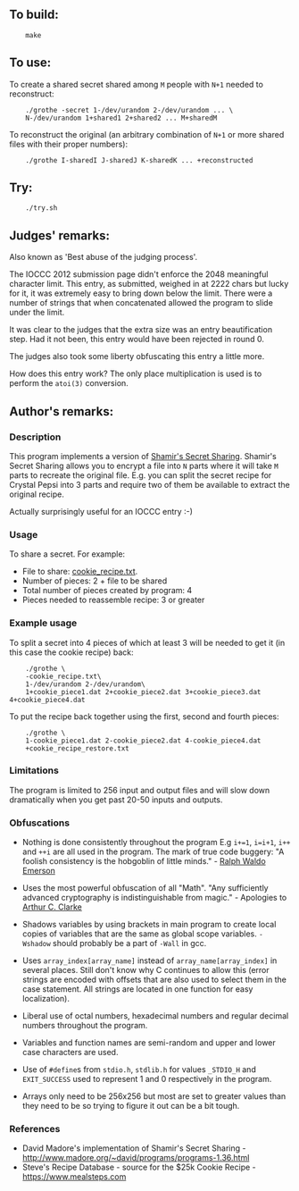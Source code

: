 ## To build:

``` <!---sh-->
    make
```


## To use:

To create a shared secret shared among `M` people with `N+1` needed to reconstruct:

``` <!---sh-->
    ./grothe -secret 1-/dev/urandom 2-/dev/urandom ... \
	N-/dev/urandom 1+shared1 2+shared2 ... M+sharedM
```

To reconstruct the original (an arbitrary combination of `N+1` or
more shared files with their proper numbers):

``` <!---sh-->
    ./grothe I-sharedI J-sharedJ K-sharedK ... +reconstructed
```


## Try:

``` <!---sh-->
    ./try.sh
```


## Judges' remarks:

Also known as 'Best abuse of the judging process'.

The IOCCC 2012 submission page didn't enforce the 2048 meaningful character
limit.  This entry, as submitted, weighed in at 2222 chars but lucky for it, it
was extremely easy to bring down below the limit.  There were a number of
strings that when concatenated allowed the program to slide under the limit.

It was clear to the judges that the extra size was an entry beautification step.
Had it not been, this entry would have been rejected in round 0.

The judges also took some liberty obfuscating this entry a little more.

How does this entry work? The only place multiplication is used is
to perform the `atoi(3)` conversion.


## Author's remarks:

### Description

This program implements a version of [Shamir's Secret
Sharing](http://en.wikipedia.org/wiki/Shamir%27s_Secret_Sharing).  Shamir's Secret
Sharing allows you to encrypt a file into `N` parts where it will take `M` parts to
recreate the original file.  E.g. you can split the secret recipe for Crystal Pepsi
into 3 parts and require two of them be available to extract the original recipe.

Actually surprisingly useful for an IOCCC entry :-)


### Usage

To share a secret. For example:

- File to share: [cookie_recipe.txt](cookie_recipe.txt).
- Number of pieces: 2 + file to be shared
- Total number of pieces created by program: 4
- Pieces needed to reassemble recipe: 3 or greater


### Example usage

To split a secret into 4 pieces of which at least 3 will be needed to get it (in
this case the cookie recipe) back:

``` <!---sh-->
    ./grothe \
	-cookie_recipe.txt\
	1-/dev/urandom 2-/dev/urandom\
	1+cookie_piece1.dat 2+cookie_piece2.dat 3+cookie_piece3.dat 4+cookie_piece4.dat
```

To put the recipe back together using the first, second and fourth pieces:

``` <!---sh-->
    ./grothe \
	1-cookie_piece1.dat 2-cookie_piece2.dat 4-cookie_piece4.dat
	+cookie_recipe_restore.txt
```


### Limitations

The program is limited to 256 input and output files and will slow down
dramatically when you get past 20-50 inputs and outputs.

### Obfuscations

* Nothing is done consistently throughout the program E.g `i+=1`, `i=i+1`, `i++`
and `++i` are all used in the program.  The mark of true code buggery: "A
foolish consistency is the hobgoblin of little minds." - [Ralph Waldo
Emerson](https://en.wikipedia.org/wiki/Ralph_Waldo_Emerson)

* Uses the most powerful obfuscation of all "Math".  "Any sufficiently advanced
cryptography is indistinguishable from magic." - Apologies to [Arthur C.
Clarke](https://en.wikipedia.org/wiki/Arthur_C._Clarke)

* Shadows variables by using brackets in main program to create local copies of
variables that are the same as global scope variables.  `-Wshadow` should
probably be a part of `-Wall` in gcc.

* Uses `array_index[array_name]` instead of `array_name[array_index]` in several
places.  Still don't know why C continues to allow this (error strings are
encoded with offsets that are also used to select them in the case statement.
All strings are located in one function for easy localization).

* Liberal use of octal numbers, hexadecimal numbers and regular decimal numbers
throughout the program.

* Variables and function names are semi-random and upper and lower case
characters are used.

* Use of `#define`s from `stdio.h`, `stdlib.h` for values `_STDIO_H` and
`EXIT_SUCCESS` used to represent 1 and 0 respectively in the program.

* Arrays only need to be 256x256 but most are set to greater values than they
need to be so trying to figure it out can be a bit tough.


### References

* David Madore's implementation of Shamir's Secret Sharing - <http://www.madore.org/~david/programs/programs-1.36.html>
* Steve's Recipe Database - source for the $25k Cookie Recipe - <https://www.mealsteps.com>


<!--

    Copyright © 1984-2024 by Landon Curt Noll. All Rights Reserved.

    You are free to share and adapt this file under the terms of this license:

        Creative Commons Attribution-ShareAlike 4.0 International (CC BY-SA 4.0)

    For more information, see:

        https://creativecommons.org/licenses/by-sa/4.0/

-->
